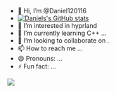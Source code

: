 - 👋 Hi, I’m @Daniel120116
- [![Daniels's GitHub stats](https://github-readme-stats.vercel.app/api?username=Daniel120116)](https://github.com/anuraghazra/github-readme-stats)
- 👀 I’m interested in hyprland
- 🌱 I’m currently learning C++ ...
- 💞️ I’m looking to collaborate on .
- 📫 How to reach me ...
- 😄 Pronouns: ...
- ⚡ Fun fact: ...

<picture>
  <source
    srcset="https://github-readme-stats.vercel.app/api?username=anuraghazra&show_icons=true&theme=dark"
    media="(prefers-color-scheme: dark)"
  />
  <source
    srcset="https://github-readme-stats.vercel.app/api?username=anuraghazra&show_icons=true"
    media="(prefers-color-scheme: light), (prefers-color-scheme: no-preference)"
  />
  <img src="https://github-readme-stats.vercel.app/api?username=anuraghazra&show_icons=true" />
</picture>





<!---
Daniel120116/Daniel120116 is a ✨ special ✨ repository because its `README.md` (this file) appears on your GitHub profile.
You can click the Preview link to take a look at your changes.
--->
